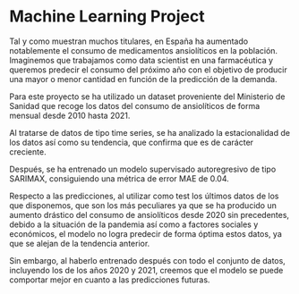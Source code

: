 # Machine Learning Project

Tal y como muestran muchos titulares, en España ha aumentado notablemente el consumo de medicamentos ansiolíticos en la población.
Imaginemos que trabajamos como data scientist en una farmacéutica y queremos predecir el consumo del próximo año con el objetivo de producir una mayor o menor cantidad en función de la predicción de la demanda.

Para este proyecto se ha utilizado un dataset proveniente del Ministerio de Sanidad que recoge los datos del consumo de ansiolíticos de forma mensual desde 2010 hasta 2021. 

Al tratarse de datos de tipo time series, se ha analizado la estacionalidad de los datos así como su tendencia, que confirma que es de carácter creciente.

Después, se ha entrenado un modelo supervisado autoregresivo de tipo SARIMAX, consiguiendo una métrica de error MAE de 0.04.

Respecto a las predicciones, al utilizar como test los últimos datos de los que disponemos, que son los más peculiares ya que se ha producido un aumento drástico del consumo de ansiolíticos desde 2020 sin precedentes, debido a la situación de la pandemia así como a factores sociales y económicos, el modelo no logra predecir de forma óptima estos datos, ya que se alejan de la tendencia anterior.

Sin embargo, al haberlo entrenado después con todo el conjunto de datos, incluyendo los de los años 2020 y 2021, creemos que el modelo se puede comportar mejor en cuanto a las predicciones futuras.

